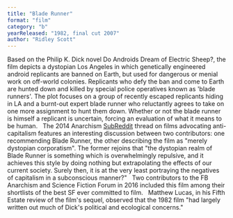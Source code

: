 ```yaml
---
title: "Blade Runner"
format: "film"
category: "b"
yearReleased: "1982, final cut 2007"
author: "Ridley Scott"
---
```

Based on the Philip K. Dick novel Do  Androids Dream of Electric Sheep?, the film depicts a dystopian  Los Angeles in which genetically engineered android replicants are  banned on Earth, but used for dangerous or menial work on off-world  colonies. Replicants who defy the ban and come to Earth are hunted  down and killed by special police operatives known as 'blade  runners'. The plot focuses on a group of recently escaped replicants  hiding in LA and a burnt-out expert blade runner who reluctantly  agrees to take on one more assignment to hunt them down. Whether or  not the blade runner is himself a replicant is uncertain, forcing an  evaluation of what it means to be human.
 
The 2014 Anarchism <a href="https://www.reddit.com/r/Anarchism/comments/2a2r93/can_we_compile_a_list_of_the_top_films_advocating/"> SubReddit</a> thread on films advocating anti-capitalism features an  interesting discussion between two contributors: one recommending  Blade Runner, the other describing the film as "merely dystopian  corporatism". The former rejoins that "the dystopian realm of  Blade Runner is something which is overwhelmingly repulsive, and  it achieves this style by doing nothing but extrapolating the  effects of our current society. Surely then, it is at the very least  portraying the negatives of capitalism in a subconscious manner?"
 
Two contributors to the FB Anarchism and  Science Fiction Forum in 2016 included this film among their shortlists of the best  SF ever committed to film.
 
Matthew Lucas, in his Fifth Estate review of the  film's sequel, observed that the 1982 film "had largely written out much of  Dick's political and ecological concerns."
